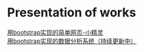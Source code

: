 Presentation of works
=====================

<a href="https://tabweng.github.io/Bootstrap_smallDemo/index.html" target="_blank">用bootstrap实现的简单网页-小精灵</a>
<br />
<a href="http://tabweng.github.io/EAS_UI/index.html" target="_blank">用bootstrap实现的数据分析系统（持续更新中）</a>

